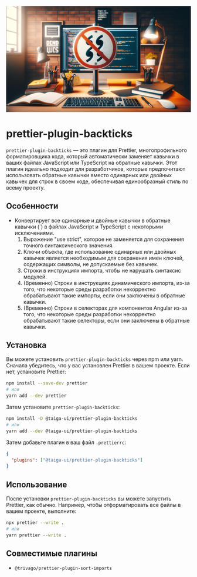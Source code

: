 <img src="./images/banner.webp" alt="prettier-plugin-backticks" />

# prettier-plugin-backticks

`prettier-plugin-backticks` — это плагин для Prettier, многопрофильного форматировщика кода, который автоматически
заменяет кавычки в ваших файлах JavaScript или TypeScript на обратные кавычки. Этот плагин идеально подходит для
разработчиков, которые предпочитают использовать обратные кавычки вместо одинарных или двойных кавычек для строк в своем
коде, обеспечивая единообразный стиль по всему проекту.

## Особенности

- Конвертирует все одинарные и двойные кавычки в обратные кавычки (`) в файлах JavaScript и TypeScript с некоторыми исключениями.
  1. Выражение "use strict", которое не заменяется для сохранения точного синтаксического значения.
  2. Ключи объекта, где использование одинарных или двойных кавычек является необходимым для сохранения имен ключей, содержащих символы, не допускаемые без кавычек.
  3. Строки в инструкциях импорта, чтобы не нарушать синтаксис модулей.
  4. (Временно) Строки в инструкциях динамического импорта, из-за того, что некоторые среды разработки некорректно обрабатывают такие импорты, если они заключены в обратные кавычки.
  5. (Временно) Строки в селекторах для компонентов Angular из-за того, что некоторые среды разработки некорректно обрабатывают такие селекторы, если они заключены в обратные кавычки.

## Установка

Вы можете установить `prettier-plugin-backticks` через npm или yarn. Сначала убедитесь, что у вас установлен Prettier
в вашем проекте. Если нет, установите Prettier:

```bash
npm install --save-dev prettier
# или
yarn add --dev prettier
```

Затем установите `prettier-plugin-backticks`:

```bash
npm install -D @taiga-ui/prettier-plugin-backticks
# или
yarn add --dev @taiga-ui/prettier-plugin-backticks
```

Затем добавьте плагин в ваш файл `.prettierrc`:

```json
{
  "plugins": ["@taiga-ui/prettier-plugin-backticks"]
}
```

## Использование

После установки `prettier-plugin-backticks` вы можете запустить Prettier, как обычно. Например, чтобы отформатировать
все файлы в вашем проекте, выполните:

```bash
npx prettier --write .
# или
yarn prettier --write .
```

## Совместимые плагины

* `@trivago/prettier-plugin-sort-imports`
